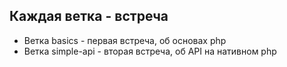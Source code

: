 ## Каждая ветка - встреча

- Ветка basics - первая встреча, об основах php 
- Ветка simple-api - вторая встреча, об API на нативном php
